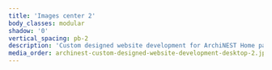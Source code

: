```yaml
---
title: 'Images center 2'
body_classes: modular
shadow: '0'
vertical_spacing: pb-2
description: 'Custom designed website development for ArchiNEST Home page on desktop'
media_order: archinest-custom-designed-website-development-desktop-2.jpg
---
```


